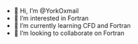 - 👋 Hi, I’m @YorkOxmail
- 👀 I’m interested in Fortran
- 🌱 I’m currently learning CFD and Fortran
- 💞️ I’m looking to collaborate on Fortran
